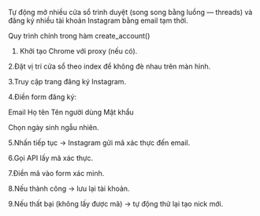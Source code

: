 Tự động mở nhiều cửa sổ trình duyệt (song song bằng luồng — threads) và đăng ký nhiều tài khoản Instagram bằng email tạm thời.

Quy trình chính trong hàm create_account()
1. Khởi tạo Chrome với proxy (nếu có).

2.Đặt vị trí cửa sổ theo index để không đè nhau trên màn hình.

3.Truy cập trang đăng ký Instagram.

4.Điền form đăng ký:

Email
Họ tên
Tên người dùng
Mật khẩu

Chọn ngày sinh ngẫu nhiên.

5.Nhấn tiếp tục → Instagram gửi mã xác thực đến email.

6.Gọi API lấy mã xác thực.

7.Điền mã vào form xác minh.

8.Nếu thành công → lưu lại tài khoản.

9.Nếu thất bại (không lấy được mã) → tự động thử lại tạo nick mới.
